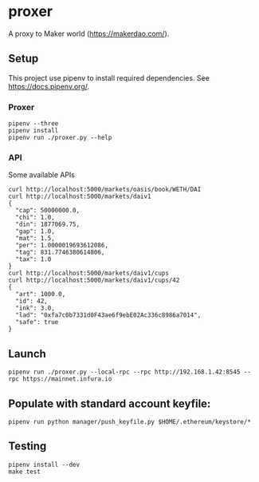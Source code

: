 # proxer

A proxy to Maker world (https://makerdao.com/).

## Setup

This project use pipenv to install required dependencies. See https://docs.pipenv.org/.

### Proxer
```
pipenv --three
pipenv install
pipenv run ./proxer.py --help
```

### API
Some available APIs
```
curl http://localhost:5000/markets/oasis/book/WETH/DAI
curl http://localhost:5000/markets/daiv1
{
  "cap": 50000000.0,
  "chi": 1.0,
  "din": 1877069.75,
  "gap": 1.0,
  "mat": 1.5,
  "per": 1.0000019693612086,
  "tag": 831.7746380614806,
  "tax": 1.0
}
curl http://localhost:5000/markets/daiv1/cups
curl http://localhost:5000/markets/daiv1/cups/42
{
  "art": 1000.0,
  "id": 42,
  "ink": 3.0,
  "lad": "0xfa7c0b7331d0F43ae6f9ebE02Ac336c8986a7014",
  "safe": true
}
```

## Launch

```
pipenv run ./proxer.py --local-rpc --rpc http://192.168.1.42:8545 --rpc https://mainnet.infura.io
```

## Populate with standard account keyfile:
```
pipenv run python manager/push_keyfile.py $HOME/.ethereum/keystore/*
```

## Testing

```
pipenv install --dev
make test
```

